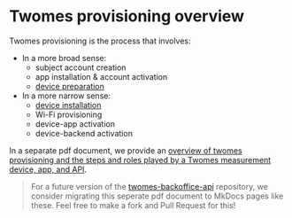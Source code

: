 # Twomes provisioning overview

Twomes provisioning is the process that involves:

- In a more broad sense:
    - subject account creation
    - app installation & account activation
    - [device preparation](../deploying/device-preparation.md) 
- In a more narrow sense:
    - [device installation](../documenting/installation-manual.md)
    - Wi-Fi provisioning
    - device-app activation
    - device-backend activation  

 In a separate pdf document, we provide an [overview of twomes provisioning and the steps and roles played by a Twomes measurement device, app, and API](https://github.com/energietransitie/twomes-backoffice-api/blob/main/docs/twomes-provisioning.pdf).

> For a future version of  the [twomes-backoffice-api](https://github.com/energietransitie/twomes-backoffice-api/) repository, we consider migrating this seperate pdf document to MkDocs pages like these. Feel free to make a fork and Pull Request for this!